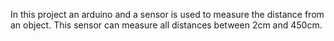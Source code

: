 In this project an arduino and a sensor is used to measure the distance from an object. This sensor can measure all distances between 2cm and 450cm. 
